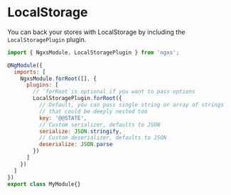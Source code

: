 # LocalStorage
You can back your stores with LocalStorage by including the `LocalStoragePlugin` plugin.

```javascript
import { NgxsModule, LocalStoragePlugin } from 'ngxs';

@NgModule({
  imports: [
    NgxsModule.forRoot([], {
      plugins: [
        // `forRoot`is optional if you want to pass options
        LocalStoragePlugin.forRoot({
          // Default, you can pass single string or array of strings
          // that could be deeply nested too
          key: '@@STATE',
          // Custom serializer, defaults to JSON
          serialize: JSON.stringify,
          // Custom deserializer, defaults to JSON
          deserialize: JSON.parse
        })
      ]
    })
  ]
})
export class MyModule{}
```

